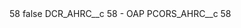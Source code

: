 <?xml version="1.0" encoding="UTF-8"?>
<CustomMetadata xmlns="http://soap.sforce.com/2006/04/metadata" xmlns:xsi="http://www.w3.org/2001/XMLSchema-instance" xmlns:xsd="http://www.w3.org/2001/XMLSchema">
    <label>58</label>
    <protected>false</protected>
    <values>
        <field>DCR_AHRC__c</field>
        <value xsi:type="xsd:string">58 - OAP</value>
    </values>
    <values>
        <field>PCORS_AHRC__c</field>
        <value xsi:type="xsd:string">58</value>
    </values>
</CustomMetadata>
